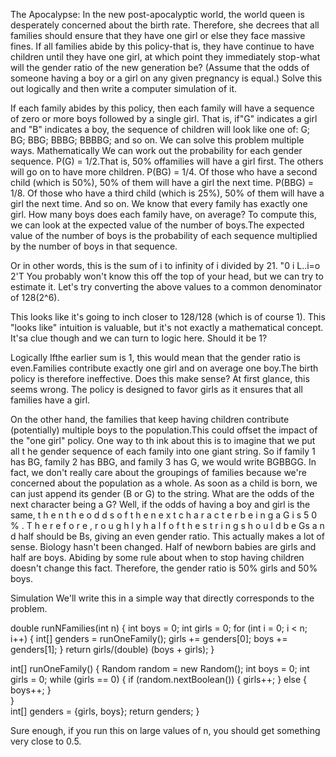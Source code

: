 The Apocalypse: In the new post-apocalyptic world, the world queen is desperately concerned about the birth rate. Therefore, she decrees that all families should ensure that they have one girl or else they face massive fines. If all families abide by this policy-that is, they have continue to have children until they have one girl, at which point they immediately stop-what will the gender ratio of the new generation be? (Assume that the odds of someone having a boy or a girl on any given pregnancy is equal.) Solve this out logically and then write a computer simulation of it.

If each family abides by this policy, then each family will have a sequence of zero or more boys followed by a single girl. That is, if"G" indicates a girl and "B" indicates a boy, the sequence of children will look like one of: G; BG; BBG; BBBG; BBBBG; and so on.
We can solve this problem multiple ways.
Mathematically
We can work out the probability for each gender sequence.
P(G) = 1/2.That is, 50% offamilies will have a girl first. The others will go on to have more children. P(BG) = 1/4. Of those who have a second child (which is 50%), 50% of them will have a girl the next time. P(BBG) = 1/8. Of those who have a third child (which is 25%), 50% of them will have a girl the next time.
And so on.
We know that every family has exactly one girl. How many boys does each family have, on average? To compute this, we can look at the expected value of the number of boys.The expected value of the number of boys is the probability of each sequence multiplied by the number of boys in that sequence.

Or in other words, this is the sum of i to infinity of i divided by 21. "0 i
L..i=o 2'T
You probably won't know this off the top of your head, but we can try to estimate it. Let's try converting the
above values to a common denominator of 128(2^6). 

This looks like it's going to inch closer to 128/128 (which is of course 1). This "looks like" intuition is valuable, but it's not exactly a mathematical concept. It'sa clue though and we can turn to logic here. Should it be 1?

Logically
Ifthe earlier sum is 1, this would mean that the gender ratio is even.Families contribute exactly one girl and
on average one boy.The birth policy is therefore ineffective. Does this make sense?
At first glance, this seems wrong. The policy is designed to favor girls as it ensures that all families have a girl.

On the other hand, the families that keep having children contribute (potentially) multiple boys to the
population.This could offset the impact of the "one girl" policy.
One way to th ink about this is to imagine that we put all t he gender sequence of each family into one giant
string. So if family 1 has BG, family 2 has BBG, and family 3 has G, we would write BGBBGG.
In fact, we don't really care about the groupings of families because we're concerned about the population
as a whole. As soon as a child is born, we can just append its gender (B or G) to the string.
What are the odds of the next character being a G? Well, if the odds of having a boy and girl is the same, t h e n t h e o d d s o f t h e n e x t c h a r a c t e r b e i n g a G i s 5 0 % . T h e r e f o r e , r o u g h l y h a l f o f t h e s t r i n g s h o u l d b e Gs a n d half should be Bs, giving an even gender ratio.
This actually makes a lot of sense. Biology hasn't been changed. Half of newborn babies are girls and half are boys. Abiding by some rule about when to stop having children doesn't change this fact.
Therefore, the gender ratio is 50% girls and 50% boys.

Simulation
We'll write this in a simple way that directly corresponds to the problem.

double runNFamilies(int n) {
	int boys = 0;
	int girls = 0;
	for (int i = 0; i < n; i++) {
		int[] genders = runOneFamily();
		girls += genders[0];
		boys += genders[1];
	}
	return girls/(double) (boys + girls);
}

int[] runOneFamily() {
	Random random = new Random();
	int boys = 0;
	int girls = 0;
	while (girls == 0) {
		if (random.nextBoolean()) {
			girls++;
		} else {
			boys++;
		}	
	}	
	int[] genders = {girls, boys};
	return genders;
}

Sure enough, if you run this on large values of n, you should get something very close to 0.5.
